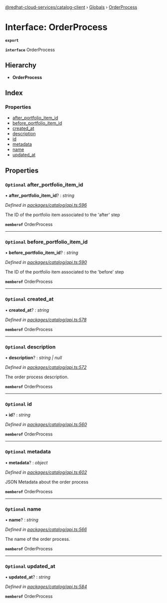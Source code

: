 [@redhat-cloud-services/catalog-client](../README.md) › [Globals](../globals.md) › [OrderProcess](orderprocess.md)

# Interface: OrderProcess

**`export`** 

**`interface`** OrderProcess

## Hierarchy

* **OrderProcess**

## Index

### Properties

* [after_portfolio_item_id](orderprocess.md#optional-after_portfolio_item_id)
* [before_portfolio_item_id](orderprocess.md#optional-before_portfolio_item_id)
* [created_at](orderprocess.md#optional-created_at)
* [description](orderprocess.md#optional-description)
* [id](orderprocess.md#optional-id)
* [metadata](orderprocess.md#optional-metadata)
* [name](orderprocess.md#optional-name)
* [updated_at](orderprocess.md#optional-updated_at)

## Properties

### `Optional` after_portfolio_item_id

• **after_portfolio_item_id**? : *string*

*Defined in [packages/catalog/api.ts:596](https://github.com/RedHatInsights/javascript-clients/blob/master/packages/catalog/api.ts#L596)*

The ID of the portfolio item associated to the \'after\' step

**`memberof`** OrderProcess

___

### `Optional` before_portfolio_item_id

• **before_portfolio_item_id**? : *string*

*Defined in [packages/catalog/api.ts:590](https://github.com/RedHatInsights/javascript-clients/blob/master/packages/catalog/api.ts#L590)*

The ID of the portfolio item associated to the \'before\' step

**`memberof`** OrderProcess

___

### `Optional` created_at

• **created_at**? : *string*

*Defined in [packages/catalog/api.ts:578](https://github.com/RedHatInsights/javascript-clients/blob/master/packages/catalog/api.ts#L578)*

**`memberof`** OrderProcess

___

### `Optional` description

• **description**? : *string | null*

*Defined in [packages/catalog/api.ts:572](https://github.com/RedHatInsights/javascript-clients/blob/master/packages/catalog/api.ts#L572)*

The order process description.

**`memberof`** OrderProcess

___

### `Optional` id

• **id**? : *string*

*Defined in [packages/catalog/api.ts:560](https://github.com/RedHatInsights/javascript-clients/blob/master/packages/catalog/api.ts#L560)*

**`memberof`** OrderProcess

___

### `Optional` metadata

• **metadata**? : *object*

*Defined in [packages/catalog/api.ts:602](https://github.com/RedHatInsights/javascript-clients/blob/master/packages/catalog/api.ts#L602)*

JSON Metadata about the order process

**`memberof`** OrderProcess

___

### `Optional` name

• **name**? : *string*

*Defined in [packages/catalog/api.ts:566](https://github.com/RedHatInsights/javascript-clients/blob/master/packages/catalog/api.ts#L566)*

The name of the order process.

**`memberof`** OrderProcess

___

### `Optional` updated_at

• **updated_at**? : *string*

*Defined in [packages/catalog/api.ts:584](https://github.com/RedHatInsights/javascript-clients/blob/master/packages/catalog/api.ts#L584)*

**`memberof`** OrderProcess
